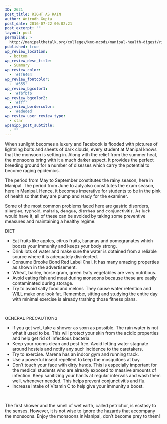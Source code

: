 ```yaml
---
ID: 2621
post_title: RIGHT AS RAIN
author: Anirudh Gupta
post_date: 2016-07-22 00:02:21
post_excerpt: ""
layout: post
permalink: >
  http://manipalthetalk.org/colleges/kmc-mcods/manipal-health-digest/right-as-rain/
published: true
wp_review_location:
  - bottom
wp_review_desc_title:
  - Summary
wp_review_color:
  - '#ff6464'
wp_review_fontcolor:
  - '#555'
wp_review_bgcolor1:
  - '#fbfbfb'
wp_review_bgcolor2:
  - '#fff'
wp_review_bordercolor:
  - '#ededed'
wp_review_user_review_type:
  - star
wpsnipp_post_subtitle:
  - ""
---
```

When sunlight becomes a luxury and Facebook is flooded with pictures of lightning bolts and sheets of dark clouds, every student at Manipal knows that the monsoon is setting in. Along with the relief from the summer heat, the monsoons bring with it a much darker aspect. It provides the perfect breeding ground for a number of diseases which carry the potential to become raging epidemics.

The period from May to September constitutes the rainy season, here in Manipal. The period from June to July also constitutes the exam season, here in Manipal. Hence, it becomes imperative for students to be in the pink of health so that they are plump and ready for the examiner.

Some of the most common problems faced here are gastric disorders, allergies, typhoid, malaria, dengue, diarrhea and conjunctivitis. As luck would have it, all of these can be avoided by taking some preventive measures and maintaining a healthy regime.

DIET
<ul>
 	<li>Eat fruits like apples, citrus fruits, bananas and pomegranates which boosts your immunity and keeps your body strong.</li>
 	<li>Drink lots of water and make sure the water is obtained from a reliable source where it is adequately disinfected.</li>
 	<li>Consume Brooke Bond Red Label Chai. It has many amazing properties as shown in the advertisement.</li>
 	<li>Wheat, barley, horse gram, green leafy vegetables are very nutritious.</li>
 	<li>Avoid eating fish and meat during monsoons because these are easily contaminated during storage.</li>
 	<li>Try to avoid salty food and melons. They cause water retention and WILL make one look fat. Remember, sitting and studying the entire day with minimal exercise is already trashing those fitness plans.</li>
</ul>
&nbsp;

GENERAL PRECAUTIONS
<ul>
 	<li>If you get wet, take a shower as soon as possible. The rain water is not what it used to be. This will protect your skin from the acidic properties and help get rid of infectious bacteria.</li>
 	<li>Keep your rooms clean and pest free. Avoid letting water stagnate around hostels and notify any such incidence to the caretakers.</li>
 	<li>Try to exercise. Marena has an indoor gym and running track.</li>
 	<li>Use a powerful insect repellent to keep the mosquitoes at bay.</li>
 	<li>Don’t touch your face with dirty hands. This is especially important for the medical students who are already exposed to massive amounts of infection. Keep sanitizing your hands at regular intervals and wash them well, whenever needed. This helps prevent conjunctivitis and flu.</li>
 	<li>Increase intake of Vitamin C to help give your immunity a boost.</li>
</ul>
&nbsp;

The first shower and the smell of wet earth, called petrichor, is ecstasy to the senses. However, it is not wise to ignore the hazards that accompany the monsoons. Enjoy the monsoons in Manipal, don’t become prey to them!